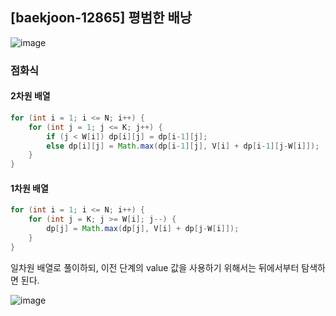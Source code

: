## [baekjoon-12865] 평범한 배낭

![image](https://user-images.githubusercontent.com/22045163/113484575-060e8000-94e4-11eb-9d23-052a69f3151b.png)

### 점화식

#### 2차원 배열

```java
for (int i = 1; i <= N; i++) {
    for (int j = 1; j <= K; j++) {
        if (j < W[i]) dp[i][j] = dp[i-1][j];
        else dp[i][j] = Math.max(dp[i-1][j], V[i] + dp[i-1][j-W[i]]);
    }
}
```

#### 1차원 배열

```java
for (int i = 1; i <= N; i++) {
    for (int j = K; j >= W[i]; j--) {
        dp[j] = Math.max(dp[j], V[i] + dp[j-W[i]]);
    }
}
```

일차원 배열로 풀이하되, 이전 단계의 value 값을 사용하기 위해서는 뒤에서부터 탐색하면 된다.

![image](https://user-images.githubusercontent.com/22045163/113484581-0c046100-94e4-11eb-91f9-cc3468bd81c5.png)
